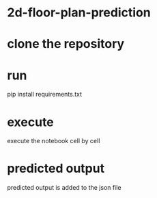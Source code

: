 # 2d-floor-plan-prediction

# clone the repository

# run 
pip install requirements.txt

# execute 
execute the notebook cell by cell

# predicted output
predicted output is added to the json file